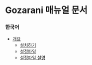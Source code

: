 # Gozarani 매뉴얼 문서
### 한국어
- [개요](./ko/introduction/index.md)
  - [설치하기](./ko/introduction/install.md)
  - [설정파일](./ko/introduction/configuration.md)
  - [설정파일 설명](./ko/introduction/config_descriptions.md)
